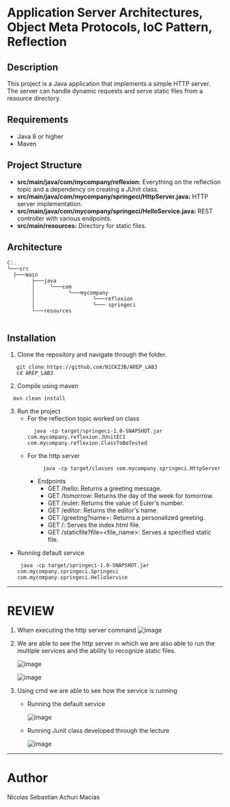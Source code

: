 # Application Server Architectures, Object Meta Protocols, IoC Pattern, Reflection

## Description
This project is a Java application that implements a simple HTTP server. The server can handle dynamic requests and serve static files from a resource directory.

## Requirements

* Java 8 or higher
* Maven

## Project Structure

* **src/main/java/com/mycompany/reflexion:** Everything on the reflection topic and a dependency on creating a JUnit class.
* **src/main/java/com/mycompany/springeci/HttpServer.java:** HTTP server implementation.
* **src/main/java/com/mycompany/springeci/HelloService.java:** REST controller with various endpoints.
* **src/main/resources:** Directory for static files.

## Architecture
 ```
C:.
└───src
   ├───main
         ├───java
         │     └───com
         │           └───mycompany
         │                   └───reflexion   
         |                   └─── springeci
         └───resources                         
                             

 ```

## Installation

1. Clone the repository and navigate through the folder.
```
   git clone https://github.com/N1CKZ3B/AREP_LAB3
   cd AREP_LAB3
 ```

2. Compile using maven

```
  mvn clean install
```

3. Run the project
   * For the reflection topic worked on class
      ```
        java -cp target/springeci-1.0-SNAPSHOT.jar com.mycompany.reflexion.JUnitECI com.mycompany.reflexion.ClassToBeTested
      ```
   * For the http server
       ```
            java -cp target/classes com.mycompany.springeci.HttpServer
       ```
     * Endpoints
          * GET /hello: Returns a greeting message.
          * GET /tomorrow: Returns the day of the week for tomorrow.
          * GET /euler: Returns the value of Euler's number.
          * GET /editor: Returns the editor's name.
          * GET /greeting?name=<name>: Returns a personalized greeting.
          * GET /: Serves the index.html file.
          * GET /staticfile?file=<file_name>: Serves a specified static file.
  * Running default service
    ```
     java -cp target/springeci-1.0-SNAPSHOT.jar com.mycompany.springeci.Springeci com.mycompany.springeci.HelloService
    ```

-----------------------------------

# REVIEW

 1. When executing the http server command
  ![image](https://github.com/user-attachments/assets/3c6a18a3-a376-4c76-8296-d5f4ecd2cf59)

 2. We are able to see the http server in which we are also able to run the multiple services and the ability to recognize static files.
  
    ![image](https://github.com/user-attachments/assets/1726c125-0bb6-4a1e-aa98-67c307e37f48)

    
    ![image](https://github.com/user-attachments/assets/da5f7cd3-5159-4fa5-ad7b-8b5cefbe9cd2)

3. Using cmd we are able to see how the service is running
   * Running the default service

        ![image](https://github.com/user-attachments/assets/6a2edd24-a37c-4c6d-87fe-b4485c794b20)

   * Running Junit class developed through the lecture
  
        ![image](https://github.com/user-attachments/assets/aa157933-5435-4f61-af33-d15856315ed9)


        


------------------------
# Author
 Nicolas Sebastian Achuri Macias
 


     
